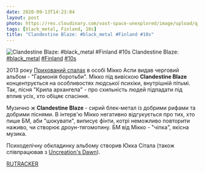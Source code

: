 ```yaml
---
date: 2020-09-13T14:23:04
layout: post
photo: https://res.cloudinary.com/vast-space-unexplored/image/upload/q_auto,dpr_auto,w_auto/photos/photo_1050_13-09-2020_14-23-04.jpg
tags: [black_metal, Finland, 10s]
title: "Clandestine Blaze: #black_metal #Finland #10s"
---
```

![Clandestine Blaze: #black_metal #Finland #10s](https://res.cloudinary.com/vast-space-unexplored/image/upload/q_auto,dpr_auto,w_auto/photos/photo_1050_13-09-2020_14-23-04.jpg)
Clandestine Blaze: [#black_metal](/tags/#black_metal) [#Finland](/tags/#Finland) [#10s](/tags/#10s)

2013 року [Прихований спалах](/2020-01-07-clandestine-blaze--black-metal-finland-00s) в особі Мікко Аспи видав черговий альбом - &quot;Гармонія боротьби&quot;. Мікко під вивіскою **Clandestine Blaze** концентрується на особливостях людської психіки, внутрішній пітьмі. Так, пісня &quot;Крила архангела&quot; - про схильність людей підпадати під вплив усіх, хто обіцяє спасіння.

Музично ж **Clandestine Blaze** - сирий блек-метал із добрими рифами та добрими піснями. В інтерв&#39;ю Мікко негативно відгукується про тих, хто пише БМ, аби &quot;шокувати&quot;, виписує фінти, котрі неможливо повторити наживо, чи створює дроун-тягомотину. БМ від Мікко - &quot;чіпка&quot;, якісна музика.

Психоделічну обкладинку альбому створив Юкка Сітала (також співпрацював з [Uncreation&#39;s Dawn](/2020-01-03-uncreations-dawn--black-metal-finland-00s)).

[RUTRACKER](https://rutracker.org/forum/viewtopic.php?t=4455927)